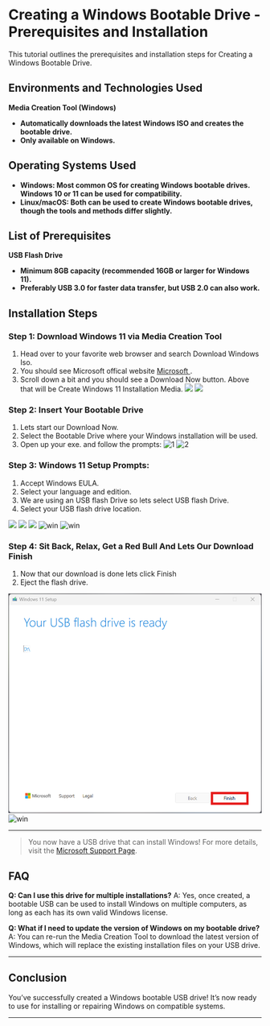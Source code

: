 # Creating a Windows Bootable Drive - Prerequisites and Installation

This tutorial outlines the prerequisites and installation steps for Creating a Windows Bootable Drive.

## Environments and Technologies Used
 **Media Creation Tool (Windows)**
-  **Automatically downloads the latest Windows ISO and creates the bootable drive.** 
-  **Only available on Windows.** 

## Operating Systems Used
- **Windows: Most common OS for creating Windows bootable drives. Windows 10 or 11 can be used for compatibility.**
- **Linux/macOS: Both can be used to create Windows bootable drives, though the tools and methods differ slightly.**

## List of Prerequisites
**USB Flash Drive**
- **Minimum 8GB capacity (recommended 16GB or larger for Windows 11).**
- **Preferably USB 3.0 for faster data transfer, but USB 2.0 can also work.**

## Installation Steps

### Step 1: Download Windows 11 via Media Creation Tool
1. Head over to your favorite web browser and search Download Windows Iso.
2. You should see Microsoft offical website [Microsoft ](https://www.microsoft.com/en-us/software-download/windows11) .
3. Scroll down a bit and you should see a Download Now button. Above that will be Create Windows 11 Installation Media.
![](https://drive.google.com/file/d/1jNFM6znO9z9Z8twZF0hfa6mLYTSmuNyS/view?usp=drive_link)
![](https://drive.google.com/file/d/1QvZKWK0TMR2au7WTMR5iHdLvoBN-ytQt/view?usp=drive_link)

### Step 2: Insert Your Bootable Drive
1. Lets start our Download Now.
2. Select the Bootable Drive where your Windows installation will be used.
3. Open up your exe. and follow the prompts:
![1](https://drive.google.com/file/d/1-jXUOhVY3SnxwG6kBAyAlCaQ44tlyJRP/view?usp=drive_link) 
![2](https://drive.google.com/file/d/1QvZKWK0TMR2au7WTMR5iHdLvoBN-ytQt/view?usp=sharing)

### Step 3: Windows 11 Setup Prompts: 
1. Accept Windows EULA.
2. Select your language and edition.
3. We are using an USB flash Drive so lets select USB flash Drive. 
4. Select your USB flash drive location.


![](https://drive.google.com/file/d/1OpUwNMZx1-_Pe7Eyc2c7snvHD98wXVTP/view?usp=drive_link)
![](https://drive.google.com/file/d/12esx4q8Z0ehnbsEaGZSXOLfxbtAaB4pP/view?usp=drive_link)
![](https://drive.google.com/file/d/1xilkbc98xzKOGBxTQnS1LdrYKkj0qJIn/view?usp=drive_link)
![win](https://drive.google.com/file/d/17Y_0Xtivgb4XuqlLNLQqZTIfgjFjsM0o/view?usp=drive_link)
![win](https://drive.google.com/file/d/15VvoJt3003IodOjeQuQb0x7H12zFD0Jr/view?usp=drive_link)

### Step 4: Sit Back, Relax, Get a Red Bull And Lets Our Download Finish

1. Now that our download is done lets click Finish
2. Eject the flash drive.

![win](./images/3.6.png)
![win](https://drive.google.com/uc?export=view&id=1-OecMRTQuuoWafoK2-aDBe5mdwktHCG_)

---

>You now have a USB drive that can install Windows! For more details, visit the [Microsoft Support Page](https://support.microsoft.com/en-us).

## FAQ
**Q: Can I use this drive for multiple installations?**
A: Yes, once created, a bootable USB can be used to install Windows on multiple computers, as long as each has its own valid Windows license.

**Q: What if I need to update the version of Windows on my bootable drive?**
A: You can re-run the Media Creation Tool to download the latest version of Windows, which will replace the existing installation files on your USB drive.
-- -
## Conclusion
You’ve successfully created a Windows bootable USB drive! It’s now ready to use for installing or repairing Windows on compatible systems. 
-- -
